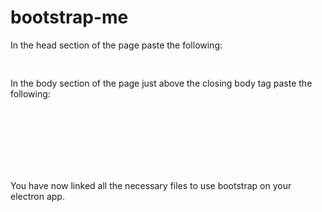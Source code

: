 # bootstrap-me

In the head section of the page paste the following:<br>

<pre>
<link rel="stylesheet" href="node_modules/bootstrap-it/resources/bootstrap.min.css"/>
</pre>

In the body section of the page just above the closing body tag paste the following:<br>

<script src="node_modules/bootstrap-it/resources/jquery-3.3.1.slim.min.js" ></script><br>
<script src=" node_modules/bootstrap-it/resources/popper.min.js" ></script><br>
<script src=" node_modules/bootstrap-it/resources/bootstap.min.js" ></script><br>

<br><br><br>
You have now linked all the necessary files to use bootstrap on your electron app.
